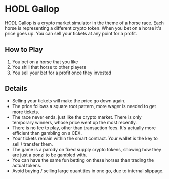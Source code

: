 # HODL Gallop

HODL Gallop is a crypto market simulator in the theme of a horse race.
Each horse is representing a different crypto token. When you bet on a horse it's price goes up.
You can sell your tickets at any point for a profit.

## How to Play

1. You bet on a horse that you like
2. You shill that horse to other players
3. You sell your bet for a profit once they invested

## Details

- Selling your tickets will make the price go down again.
- The price follows a square root pattern, more wager is needed to get more tickets.
- The race never ends, just like the crypto market. There is only temporary winners, whose price went up the most recently.
- There is no fee to play, other than transaction fees. It's actually more efficient than gambling on a CEX.
- Your tickets remain within the smart contract. Your wallet is the key to sell / transfer them.
- The game is a parody on fixed supply crypto tokens, showing how they are just a ponzi to be gambled with.
- You can have the same fun betting on these horses than trading the actual tokens.
- Avoid buying / selling large quantities in one go, due to internal slippage.

